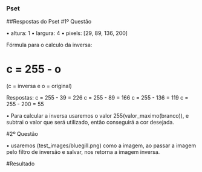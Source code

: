 ### Pset
##Respostas do Pset
#1º Questão

•	altura: 1
•	largura: 4
•	pixels: [29, 89, 136, 200]

Fórmula para o calculo da inversa:
# c = 255 - o

(c = inversa e o = original)

Respostas:
c = 255 - 39 = 226
c = 255 - 89 = 166
c = 255 - 136 = 119
c = 255 - 200 = 55

• Para calcular a inversa usaremos o valor 255(valor_maximo(branco)), e subtrai o valor que será utilizado, então conseguirá a cor desejada.

#2º Questão

• usaremos (test_images/bluegill.png) como a imagem, ao passar a imagem pelo filtro de inversão e salvar, nos retorna a imagem inversa.

#Resultado


